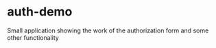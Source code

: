 # auth-demo
Small application showing the work of the authorization form and some other functionality
